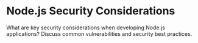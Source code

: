 # Node.js Security Considerations

What are key security considerations when developing Node.js applications? Discuss common vulnerabilities and security best practices.
